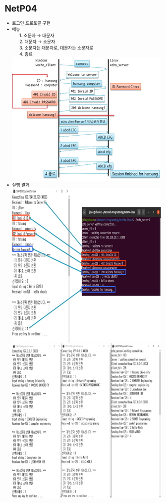 # NetP04
- 로그인 프로토콜 구현
- 메뉴
  <ol>
  1. 소문자 → 대문자<br>
  2. 대문자 → 소문자<br>
  3. 소문자는 대문자로, 대문자는 소문자로<br>
  4. 종료
  </ol>
  <img src="https://github.com/coding-Benny/network-programming/blob/master/practice/images/wecho_protocol.png" width="500" height="400">
- 실행 결과<br>
  <img src="https://github.com/coding-Benny/network-programming/blob/master/practice/images/wecho_screenshot2.png" width="800" height="500">
  <img src="https://github.com/coding-Benny/network-programming/blob/master/practice/images/wecho_screenshot1.png" width="800" height="500">  
